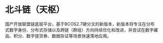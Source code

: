 # 北斗链（天枢）
国产开放联盟链底层平台，基于BCOS2.7硬分叉的新版本，新版本将专注在分布式数字身份、分布式存储以及跨链（群组）方向持续优化和改进，并尝试在数字藏品、积分、数字提货券、数据存证等场景快速落地应用。
